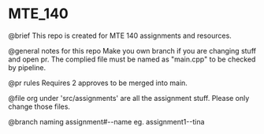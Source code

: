 # MTE_140

@brief 
This repo is created for MTE 140 assignments and resources.

@general notes for this repo
Make you own branch if you are changing stuff and open pr. 
The complied file must be named as "main.cpp" to be checked by pipeline.

@pr rules
Requires 2 approves to be merged into main.

@file org
under 'src/assignments' are all the assignment stuff. Please only change those files.

@branch naming
assignment#--name 
eg. assignment1--tina 

